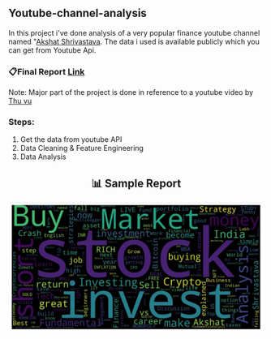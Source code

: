 ## Youtube-channel-analysis

In this project i've done analysis of a very popular finance youtube channel named "[Akshat Shrivastava](https://www.youtube.com/c/AkshatShrivastavaZayn).
The data i used is available publicly which you can get from Youtube Api.

### 📋Final Report [Link](https://docs.google.com/spreadsheets/d/1sp23G8R4sF_uIPrUmx8nvMNMBof-tfd7roP70mgcDgY/edit?usp=sharing)

Note: Major part of the project is done in reference to a youtube video by [Thu vu](https://youtu.be/D56_Cx36oGY)

### Steps: 
1. Get the data from youtube API
2. Data Cleaning & Feature Engineering
3. Data Analysis 

<h2 align="center">📊 Sample Report </h2> 
<p align="center">
 <img src="https://github.com/Mahesh-221/Youtube-channel-analysis/blob/main/Wordcloud_Title.jpg?raw=true" width="800"/>
</p>
